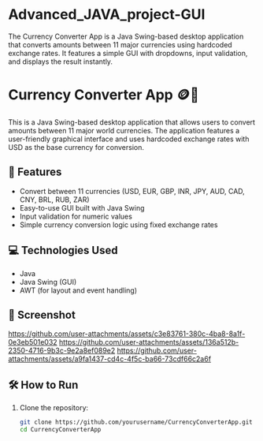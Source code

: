 # Advanced_JAVA_project-GUI
The Currency Converter App is a Java Swing-based desktop application that converts amounts between 11 major currencies using hardcoded exchange rates. It features a simple GUI with dropdowns, input validation, and displays the result instantly.
# Currency Converter App 🪙💱

This is a Java Swing-based desktop application that allows users to convert amounts between 11 major world currencies. The application features a user-friendly graphical interface and uses hardcoded exchange rates with USD as the base currency for conversion.

## 🚀 Features

- Convert between 11 currencies (USD, EUR, GBP, INR, JPY, AUD, CAD, CNY, BRL, RUB, ZAR)
- Easy-to-use GUI built with Java Swing
- Input validation for numeric values
- Simple currency conversion logic using fixed exchange rates

## 💻 Technologies Used

- Java
- Java Swing (GUI)
- AWT (for layout and event handling)

## 📸 Screenshot

https://github.com/user-attachments/assets/c3e83761-380c-4ba8-8a1f-0e3eb501e032
https://github.com/user-attachments/assets/136a512b-2350-4716-9b3c-9e2a8ef089e2
https://github.com/user-attachments/assets/a9fa1437-cd4c-4f5c-ba66-73cdf66c2a6f <!-- Replace with your actual screenshot file name -->

## 🛠️ How to Run

1. Clone the repository:
   ```bash
   git clone https://github.com/yourusername/CurrencyConverterApp.git
   cd CurrencyConverterApp
